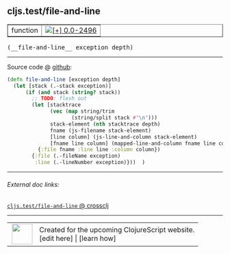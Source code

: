 ## cljs.test/file-and-line



 <table border="1">
<tr>
<td>function</td>
<td><a href="https://github.com/cljsinfo/cljs-api-docs/tree/0.0-2496"><img valign="middle" alt="[+] 0.0-2496" title="Added in 0.0-2496" src="https://img.shields.io/badge/+-0.0--2496-lightgrey.svg"></a> </td>
</tr>
</table>


 <samp>
(__file-and-line__ exception depth)<br>
</samp>

---







Source code @ [github](https://github.com/clojure/clojurescript/blob/r2629/src/cljs/cljs/test.cljs#L332-L345):

```clj
(defn file-and-line [exception depth]
  (let [stack (.-stack exception)]
      (if (and stack (string? stack))
        ;; TODO: flesh out
        (let [stacktrace
              (vec (map string/trim
                     (string/split stack #"\n")))
              stack-element (nth stacktrace depth)
              fname (js-filename stack-element)
              [line column] (js-line-and-column stack-element)
              [fname line column] (mapped-line-and-column fname line column)]
          {:file fname :line line :column column})
        {:file (.-fileName exception)
         :line (.-lineNumber exception)}))  )
```

<!--
Repo - tag - source tree - lines:

 <pre>
clojurescript @ r2629
└── src
    └── cljs
        └── cljs
            └── <ins>[test.cljs:332-345](https://github.com/clojure/clojurescript/blob/r2629/src/cljs/cljs/test.cljs#L332-L345)</ins>
</pre>

-->

---



###### External doc links:

[`cljs.test/file-and-line` @ crossclj](http://crossclj.info/fun/cljs.test.cljs/file-and-line.html)<br>

---

 <table>
<tr><td>
<img valign="middle" align="right" width="48px" src="http://i.imgur.com/Hi20huC.png">
</td><td>
Created for the upcoming ClojureScript website.<br>
[edit here] | [learn how]
</td></tr></table>

[edit here]:https://github.com/cljsinfo/cljs-api-docs/blob/master/cljsdoc/cljs.test_file-and-line.cljsdoc
[learn how]:https://github.com/cljsinfo/cljs-api-docs/wiki/cljsdoc-files

<!--

This information was too distracting to show to readers, but I'll leave it
commented here since it is helpful to:

- pretty-print the data used to generate this document
- and show how to retrieve that data



The API data for this symbol:

```clj
{:ns "cljs.test",
 :name "file-and-line",
 :type "function",
 :signature ["[exception depth]"],
 :source {:code "(defn file-and-line [exception depth]\n  (let [stack (.-stack exception)]\n      (if (and stack (string? stack))\n        ;; TODO: flesh out\n        (let [stacktrace\n              (vec (map string/trim\n                     (string/split stack #\"\\n\")))\n              stack-element (nth stacktrace depth)\n              fname (js-filename stack-element)\n              [line column] (js-line-and-column stack-element)\n              [fname line column] (mapped-line-and-column fname line column)]\n          {:file fname :line line :column column})\n        {:file (.-fileName exception)\n         :line (.-lineNumber exception)}))  )",
          :title "Source code",
          :repo "clojurescript",
          :tag "r2629",
          :filename "src/cljs/cljs/test.cljs",
          :lines [332 345]},
 :full-name "cljs.test/file-and-line",
 :full-name-encode "cljs.test_file-and-line",
 :history [["+" "0.0-2496"]]}

```

Retrieve the API data for this symbol:

```clj
;; from Clojure REPL
(require '[clojure.edn :as edn])
(-> (slurp "https://raw.githubusercontent.com/cljsinfo/cljs-api-docs/catalog/cljs-api.edn")
    (edn/read-string)
    (get-in [:symbols "cljs.test/file-and-line"]))
```

-->
